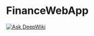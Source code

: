 # FinanceWebApp

[![Ask DeepWiki](https://deepwiki.com/badge.svg)](https://deepwiki.com/HugoTZC/FinanceWebApp)
